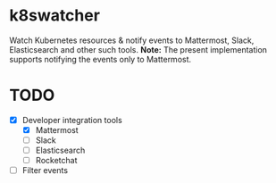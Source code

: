 # k8swatcher
Watch Kubernetes resources & notify events to Mattermost, Slack, Elasticsearch and other such tools.
**Note:** The present implementation supports notifying the events only to Mattermost.

# TODO

 - [x] Developer integration tools
	 - [x] Mattermost
	 - [ ] Slack
	 - [ ] Elasticsearch
	 - [ ] Rocketchat
 - [ ] Filter events
